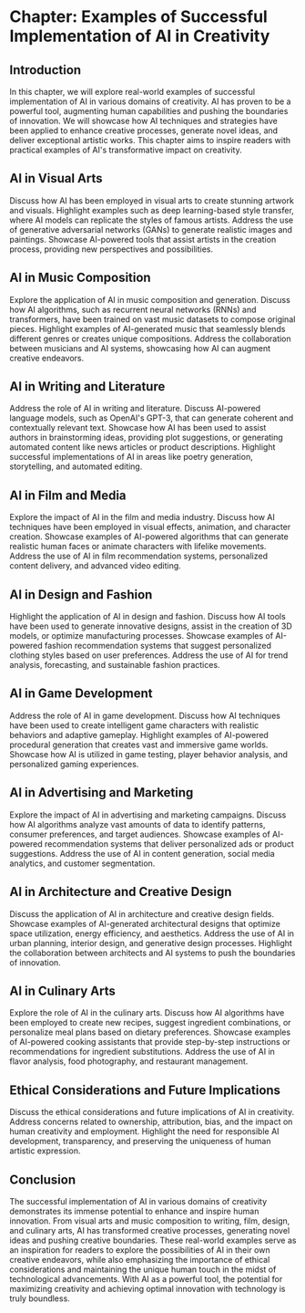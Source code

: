 Chapter: Examples of Successful Implementation of AI in Creativity
==================================================================

Introduction
------------

In this chapter, we will explore real-world examples of successful implementation of AI in various domains of creativity. AI has proven to be a powerful tool, augmenting human capabilities and pushing the boundaries of innovation. We will showcase how AI techniques and strategies have been applied to enhance creative processes, generate novel ideas, and deliver exceptional artistic works. This chapter aims to inspire readers with practical examples of AI's transformative impact on creativity.

AI in Visual Arts
-----------------

Discuss how AI has been employed in visual arts to create stunning artwork and visuals. Highlight examples such as deep learning-based style transfer, where AI models can replicate the styles of famous artists. Address the use of generative adversarial networks (GANs) to generate realistic images and paintings. Showcase AI-powered tools that assist artists in the creation process, providing new perspectives and possibilities.

AI in Music Composition
-----------------------

Explore the application of AI in music composition and generation. Discuss how AI algorithms, such as recurrent neural networks (RNNs) and transformers, have been trained on vast music datasets to compose original pieces. Highlight examples of AI-generated music that seamlessly blends different genres or creates unique compositions. Address the collaboration between musicians and AI systems, showcasing how AI can augment creative endeavors.

AI in Writing and Literature
----------------------------

Address the role of AI in writing and literature. Discuss AI-powered language models, such as OpenAI's GPT-3, that can generate coherent and contextually relevant text. Showcase how AI has been used to assist authors in brainstorming ideas, providing plot suggestions, or generating automated content like news articles or product descriptions. Highlight successful implementations of AI in areas like poetry generation, storytelling, and automated editing.

AI in Film and Media
--------------------

Explore the impact of AI in the film and media industry. Discuss how AI techniques have been employed in visual effects, animation, and character creation. Showcase examples of AI-powered algorithms that can generate realistic human faces or animate characters with lifelike movements. Address the use of AI in film recommendation systems, personalized content delivery, and advanced video editing.

AI in Design and Fashion
------------------------

Highlight the application of AI in design and fashion. Discuss how AI tools have been used to generate innovative designs, assist in the creation of 3D models, or optimize manufacturing processes. Showcase examples of AI-powered fashion recommendation systems that suggest personalized clothing styles based on user preferences. Address the use of AI for trend analysis, forecasting, and sustainable fashion practices.

AI in Game Development
----------------------

Address the role of AI in game development. Discuss how AI techniques have been used to create intelligent game characters with realistic behaviors and adaptive gameplay. Highlight examples of AI-powered procedural generation that creates vast and immersive game worlds. Showcase how AI is utilized in game testing, player behavior analysis, and personalized gaming experiences.

AI in Advertising and Marketing
-------------------------------

Explore the impact of AI in advertising and marketing campaigns. Discuss how AI algorithms analyze vast amounts of data to identify patterns, consumer preferences, and target audiences. Showcase examples of AI-powered recommendation systems that deliver personalized ads or product suggestions. Address the use of AI in content generation, social media analytics, and customer segmentation.

AI in Architecture and Creative Design
--------------------------------------

Discuss the application of AI in architecture and creative design fields. Showcase examples of AI-generated architectural designs that optimize space utilization, energy efficiency, and aesthetics. Address the use of AI in urban planning, interior design, and generative design processes. Highlight the collaboration between architects and AI systems to push the boundaries of innovation.

AI in Culinary Arts
-------------------

Explore the role of AI in the culinary arts. Discuss how AI algorithms have been employed to create new recipes, suggest ingredient combinations, or personalize meal plans based on dietary preferences. Showcase examples of AI-powered cooking assistants that provide step-by-step instructions or recommendations for ingredient substitutions. Address the use of AI in flavor analysis, food photography, and restaurant management.

Ethical Considerations and Future Implications
----------------------------------------------

Discuss the ethical considerations and future implications of AI in creativity. Address concerns related to ownership, attribution, bias, and the impact on human creativity and employment. Highlight the need for responsible AI development, transparency, and preserving the uniqueness of human artistic expression.

Conclusion
----------

The successful implementation of AI in various domains of creativity demonstrates its immense potential to enhance and inspire human innovation. From visual arts and music composition to writing, film, design, and culinary arts, AI has transformed creative processes, generating novel ideas and pushing creative boundaries. These real-world examples serve as an inspiration for readers to explore the possibilities of AI in their own creative endeavors, while also emphasizing the importance of ethical considerations and maintaining the unique human touch in the midst of technological advancements. With AI as a powerful tool, the potential for maximizing creativity and achieving optimal innovation with technology is truly boundless.
